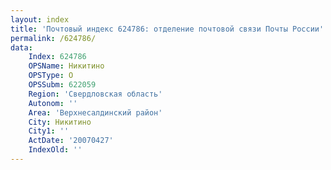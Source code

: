 ```yaml
---
layout: index
title: 'Почтовый индекс 624786: отделение почтовой связи Почты России'
permalink: /624786/
data:
    Index: 624786
    OPSName: Никитино
    OPSType: О
    OPSSubm: 622059
    Region: 'Свердловская область'
    Autonom: ''
    Area: 'Верхнесалдинский район'
    City: Никитино
    City1: ''
    ActDate: '20070427'
    IndexOld: ''
---
```

